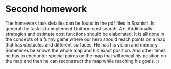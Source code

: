 # Second homework
The homework task detailes can be found in the pdf files in Spanish.
In general the task is to implement Uniform cost search, A*.
Additionally strategies and estimate cost functions should be elaborated.
It is all done in the concepts of a funny game where our hero should reach points on a map that has obstacles and different surfaces.
He has his vision and memory. Sometimes he knows the whole map and his exact position. 
And other times he has to encounter special points on the map that will reveal his position on the map and then he can reconstruct the map while reaching his goals. :)
